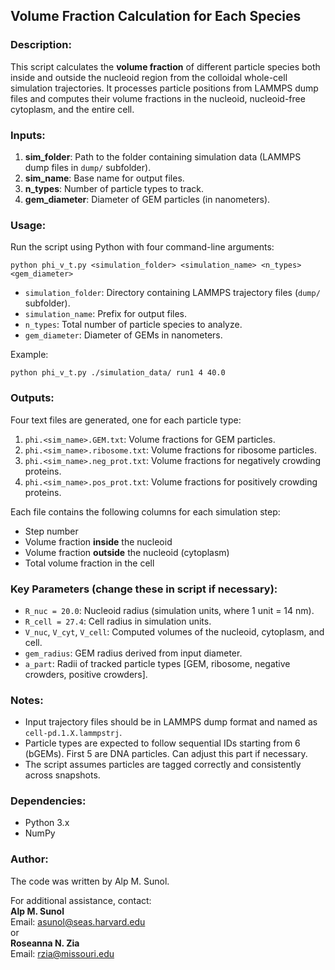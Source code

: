 ## Volume Fraction Calculation for Each Species

### Description:
This script calculates the **volume fraction** of different particle species both inside and outside the nucleoid region from the colloidal whole-cell simulation trajectories. It processes particle positions from LAMMPS dump files and computes their volume fractions in the nucleoid, nucleoid-free cytoplasm, and the entire cell.

### Inputs:
1. **sim_folder**: Path to the folder containing simulation data (LAMMPS dump files in `dump/` subfolder).
2. **sim_name**: Base name for output files.
3. **n_types**: Number of particle types to track.
4. **gem_diameter**: Diameter of GEM particles (in nanometers).

### Usage:
Run the script using Python with four command-line arguments:

```
python phi_v_t.py <simulation_folder> <simulation_name> <n_types> <gem_diameter>
```

- `simulation_folder`: Directory containing LAMMPS trajectory files (`dump/` subfolder).
- `simulation_name`: Prefix for output files.
- `n_types`: Total number of particle species to analyze.
- `gem_diameter`: Diameter of GEMs in nanometers.

Example:
```
python phi_v_t.py ./simulation_data/ run1 4 40.0
```

### Outputs:
Four text files are generated, one for each particle type:
1. `phi.<sim_name>.GEM.txt`: Volume fractions for GEM particles.
2. `phi.<sim_name>.ribosome.txt`: Volume fractions for ribosome particles.
3. `phi.<sim_name>.neg_prot.txt`: Volume fractions for negatively crowding proteins.
4. `phi.<sim_name>.pos_prot.txt`: Volume fractions for positively crowding proteins.

Each file contains the following columns for each simulation step:
- Step number
- Volume fraction **inside** the nucleoid
- Volume fraction **outside** the nucleoid (cytoplasm)
- Total volume fraction in the cell

### Key Parameters (change these in script if necessary):
- `R_nuc = 20.0`: Nucleoid radius (simulation units, where 1 unit = 14 nm).
- `R_cell = 27.4`: Cell radius in simulation units.
- `V_nuc`, `V_cyt`, `V_cell`: Computed volumes of the nucleoid, cytoplasm, and cell.
- `gem_radius`: GEM radius derived from input diameter.
- `a_part`: Radii of tracked particle types [GEM, ribosome, negative crowders, positive crowders].

### Notes:
- Input trajectory files should be in LAMMPS dump format and named as `cell-pd.1.X.lammpstrj`.
- Particle types are expected to follow sequential IDs starting from 6 (bGEMs).  First 5 are DNA particles. Can adjust this part if necessary.
- The script assumes particles are tagged correctly and consistently across snapshots.

### Dependencies:
- Python 3.x
- NumPy


### Author:
The code was written by Alp M. Sunol.

For additional assistance, contact:  
**Alp M. Sunol**  
Email: asunol@seas.harvard.edu  
or  
**Roseanna N. Zia**  
Email: rzia@missouri.edu
